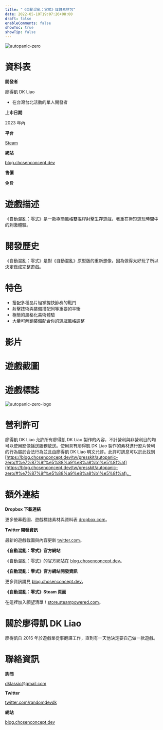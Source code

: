 ```yaml
---
title: "《自動混亂：零式》媒體素材包"
date: 2022-05-10T19:07:26+08:00
draft: false
enableComments: false
showToc: true
showTip: false
---
```


<!-- dummy.account@outmail.com -->
<!-- another.account@glook.com -->

![autopanic-zero](/images/games/autopanic-zero/AutopanicZero_tw.png)

# 資料表

**開發者**

廖得凱 DK Liao

- 在台灣台北活動的單人開發者

**上市日期**

2023 年內

**平台**

[Steam](https://store.steampowered.com/app/1423670/)

**網站**

[blog.chosenconcept.dev](https://blog.chosenconcept.dev/tw/games/autopanic-zero)

**售價**

免費

# 遊戲描述

《自動混亂：零式》是一款極簡風格雙搖桿射擊生存遊戲，著重在極短遊玩時間中的刺激體驗。

# 開發歷史

《自動混亂：零式》是對《自動混亂》原型版的重新想像，因為做得太好玩了所以決定做成完整遊戲。

# 特色

- 搭配多種晶片組掌握快節奏的戰鬥
- 射擊技術與裝備搭配同等重要的平衡
- 極簡的風格化美術體驗
- 大量可解鎖裝備配合你的遊戲風格調整

# 影片

# 遊戲截圖

# 遊戲標誌

![autopanic-zero-logo](/images/games/autopanic-zero/LibraryLogoBlack_tw.png)

<!-- # 文章選輯 -->

# 營利許可

廖得凱 DK Liao 允許所有廖得凱 DK Liao 製作的內容，不計營利與非營利目的均可以使用影像播送服務放送。使用具有廖得凱 DK Liao 製作的素材進行影片營利的行為屬於合法行為並且由廖得凱 DK Liao 明文允許。此許可訊息可以於此找到 [https://blog.chosenconcept.dev/tw/presskit/autopanic-zero/#%e7%87%9f%e5%88%a9%e8%a8%b1%e5%8f%af](https://blog.chosenconcept.dev/tw/presskit/autopanic-zero/#%e7%87%9f%e5%88%a9%e8%a8%b1%e5%8f%af)。

# 額外連結

**Dropbox 下載連結**

更多螢幕截圖、遊戲標誌素材與資料表 [dropbox.com]()。

**Twitter 開發資訊**

最新的遊戲截圖與內容更新 [twitter.com](https://www.twitter.com/randomdevdk)。

**《自動混亂：零式》官方網站**

《自動混亂：零式》的官方網站在 [blog.chosenconcept.dev](https://blog.chosenconcept.dev/tw/games/autopanic-zero)。

**《自動混亂：零式》官方網站開發資訊**

更多資訊請見 [blog.chosenconcept.dev](https://blog.chosenconcept.dev/tw/tags/autopanic-zero/)。

**《自動混亂：零式》Steam 頁面**

在這裡加入願望清單！[store.steampowered.com](https://store.steampowered.com/app/1423670/)。

<!-- ## Autopanic Soundtrack -->


<!-- ## Autopanic Credits
The full credits for Autopanic can be found at [blog.chosenconcept.dev](https://blog.chosenconcept.dev/games/autopanic). -->

# 關於廖得凱 DK Liao

廖得凱自 2016 年於遊戲業從事翻譯工作，直到有一天他決定要自己做一款遊戲。

# 聯絡資訊

**詢問**

<!-- place.holder@yamsn.com -->
dklassic@gmail.com
<!-- quick.check@mail0002.com -->

**Twitter**

[twitter.com/randomdevdk](https://www.twitter.com/randomdevdk)

**網站**

[blog.chosenconcept.dev](https://blog.chosenconcept.dev/tw/games/)